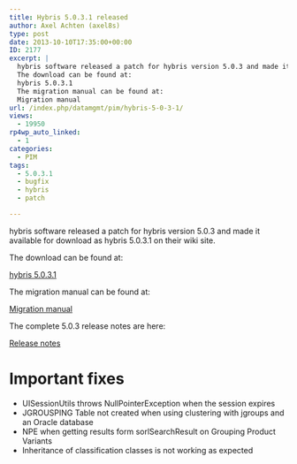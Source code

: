 ```yaml
---
title: Hybris 5.0.3.1 released
author: Axel Achten (axel8s)
type: post
date: 2013-10-10T17:35:00+00:00
ID: 2177
excerpt: |
  hybris software released a patch for hybris version 5.0.3 and made it available for download as hybris 5.0.3.1 on their wiki site.
  The download can be found at:
  hybris 5.0.3.1
  The migration manual can be found at:
  Migration manual
url: /index.php/datamgmt/pim/hybris-5-0-3-1/
views:
  - 19950
rp4wp_auto_linked:
  - 1
categories:
  - PIM
tags:
  - 5.0.3.1
  - bugfix
  - hybris
  - patch

---
```

hybris software released a patch for hybris version 5.0.3 and made it available for download as hybris 5.0.3.1 on their wiki site.
  
The download can be found at:
  
[hybris 5.0.3.1][1]
  
The migration manual can be found at:
  
[Migration manual][2]
  
The complete 5.0.3 release notes are here:
  
[Release notes][3]

# Important fixes

  * UISessionUtils throws NullPointerException when the session expires
  * JGROUSPING Table not created when using clustering with jgroups and an Oracle database
  * NPE when getting results form sorlSearchResult on Grouping Product Variants
  * Inheritance of classification classes is not working as expected

 [1]: https://wiki.hybris.com/display/downloads/Download
 [2]: https://wiki.hybris.com/display/release5/Migration+from+5.0.2+to+5.0.3
 [3]: https://wiki.hybris.com/display/release5/Release+Notes+-+hybris+Commerce+Suite+5.0.3